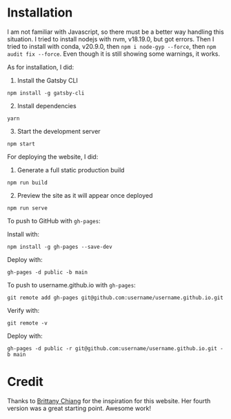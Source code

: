# Installation

I am not familiar with Javascript, so there must be a better way handling this situation. I tried to install nodejs with nvm, v18.19.0, but got errors. Then I tried to install with conda, v20.9.0, then `npm i node-gyp --force`, then `npm audit fix --force`. Even though it is still showing some warnings, it works.

As for installation, I did:
1. Install the Gatsby CLI
```
npm install -g gatsby-cli
```
2. Install dependencies
```
yarn
```
3. Start the development server
```
npm start
```

For deploying the website, I did:
1. Generate a full static production build
```
npm run build
```
2. Preview the site as it will appear once deployed
```
npm run serve
```

To push to GitHub with `gh-pages`:

Install with:
```
npm install -g gh-pages --save-dev
```

Deploy with:
```
gh-pages -d public -b main
```

To push to username.github.io with `gh-pages`:
```
git remote add gh-pages git@github.com:username/username.github.io.git
```

Verify with:
```
git remote -v
```

Deploy with:
```
gh-pages -d public -r git@github.com:username/username.github.io.git -b main
```


# Credit
Thanks to [Brittany Chiang](https://brittanychiang.com/) for the inspiration for this website. Her fourth version was a great starting point. Awesome work!
